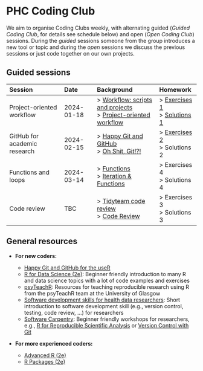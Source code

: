 # PHC Coding Club

We aim to organise Coding Clubs weekly, with alternating guided (_Guided Coding Club_, for details see schedule below) and open (_Open Coding Club_) sessions.
During the _guided_ sessions someone from the group introduces a new tool or topic and during the _open_ sessions we discuss the previous sessions or just code together on our own projects.

## Guided sessions

| Session | Date | Background | Homework |
| :---         | :---           | :--- | :--- |
| Project-oriented workflow | 2024-01-18 | > [Workflow: scripts and projects](https://r4ds.hadley.nz/workflow-scripts.html#projects) <br/> > [Project-oriented workflow](https://www.tidyverse.org/blog/2017/12/workflow-vs-script/) | > [Exercises 1](exercises/01-exercises.md) <br/> > [Solutions 1](exercises/01-solutions.md) |
| GitHub for academic research | 2024-02-15 | > [Happy Git and GitHub](https://happygitwithr.com/) <br/> > [Oh Shit, Git!?!](https://ohshitgit.com/) | > [Exercises 2](exercises/02-exercises.md) <br/> > Solutions 2 |
| Functions and loops | 2024-03-14 | > [Functions](https://r4ds.hadley.nz/functions) <br/> > [Iteration & Functions](https://psyteachr.github.io/reprores-v3/func.html) | > Exercises 4 <br/> > Solutions 4 |
| Code review | TBC | > [Tidyteam code review](https://code-review.tidyverse.org/) <br/> > [Code Review](https://psyteachr.github.io/posts/2022-11-21_riots-code-review.html) | > Exercises 3 <br/> > Solutions 3 |

## General resources

- **For new coders:**
  - [Happy Git and GitHub for the useR](https://happygitwithr.com/) 
  - [R for Data Science (2e)](https://r4ds.hadley.nz/): Beginner friendly introduction to many R and data science topics with a lot of code examples and exercises
  - [psyTeachR](https://psyteachr.github.io/resources.html): Resources for teaching reproducible research using R from the psyTeachR team at the University of Glasgow
  - [Software development skills for health data researchers](https://informatics.bmj.com/content/29/1/e100488): Short introduction to software development skill (e.g., version control, testing, code review, ...) for researchers
  - [Software Carpentry](https://software-carpentry.org/lessons/index.html): Beginner friendly workshops for researchers, e.g., [R for Reproducible Scientific Analysis](https://swcarpentry.github.io/r-novice-gapminder/) or [Version Control with Git](https://swcarpentry.github.io/git-novice/)

- **For more experienced coders:**
  - [Advanced R (2e)](https://adv-r.hadley.nz/)
  - [R Packages (2e)](https://r-pkgs.org/)

